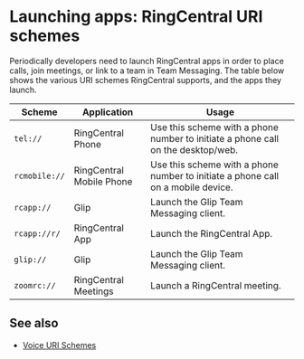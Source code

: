 # Launching apps: RingCentral URI schemes

Periodically developers need to launch RingCentral apps in order to place calls, join meetings, or link to a team in Team Messaging. The table below shows the various URI schemes RingCentral supports, and the apps they launch.

| Scheme | Application | Usage |
|-|-|-|
| `tel://` | RingCentral Phone | Use this scheme with a phone number to initiate a phone call on the desktop/web. |
| `rcmobile://` | RingCentral Mobile Phone | Use this scheme with a phone number to initiate a phone call on a mobile device. | 
| `rcapp://` | Glip | Launch the Glip Team Messaging client. |
| `rcapp://r/` | RingCentral App | Launch the RingCentral App. |
| `glip://` | Glip | Launch the Glip Team Messaging client. |
| `zoomrc://` | RingCentral Meetings | Launch a RingCentral meeting. |

## See also

* [Voice URI Schemes](../../voice/uri-scheme/)
